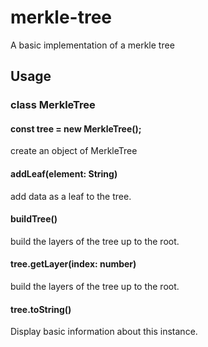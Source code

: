 # merkle-tree

A basic implementation of a merkle tree
  

## Usage  

### class MerkleTree

#### const tree = new MerkleTree();

create an object of MerkleTree

#### addLeaf(element: String)

add data as a leaf to the tree.

#### buildTree()

build the layers of the tree up to the root.

#### tree.getLayer(index: number)

build the layers of the tree up to the root.

#### tree.toString()

Display basic information about this instance.


